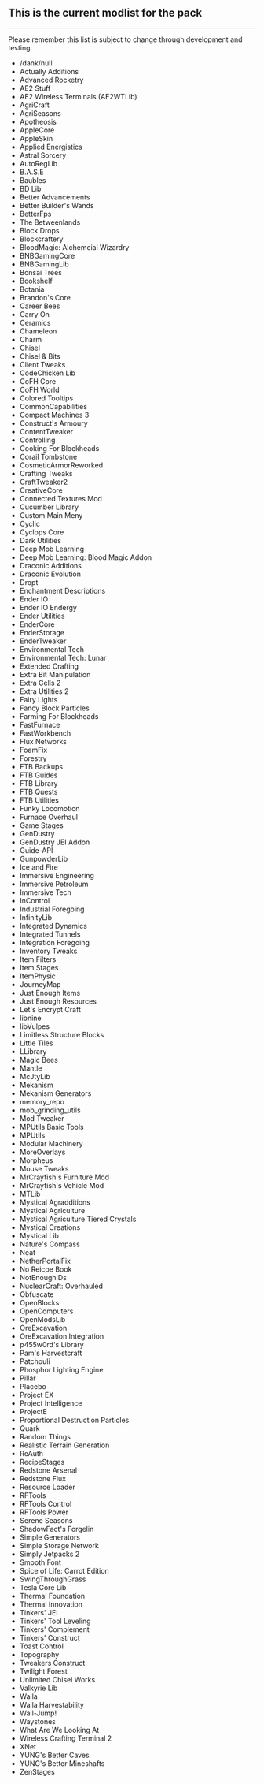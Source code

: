 ## This is the current modlist for the pack
---

Please remember this list is subject to change through development and testing.

- /dank/null
- Actually Additions
- Advanced Rocketry
- AE2 Stuff
- AE2 Wireless Terminals (AE2WTLib)
- AgriCraft
- AgriSeasons
- Apotheosis
- AppleCore
- AppleSkin
- Applied Energistics
- Astral Sorcery
- AutoRegLib
- B.A.S.E
- Baubles
- BD Lib
- Better Advancements
- Better Builder's Wands
- BetterFps
- The Betweenlands
- Block Drops
- Blockcraftery
- BloodMagic: Alchemcial Wizardry
- BNBGamingCore
- BNBGamingLib
- Bonsai Trees
- Bookshelf
- Botania
- Brandon's Core
- Career Bees
- Carry On
- Ceramics
- Chameleon
- Charm
- Chisel
- Chisel & Bits
- Client Tweaks
- CodeChicken Lib
- CoFH Core
- CoFH World
- Colored Tooltips
- CommonCapabilities
- Compact Machines 3
- Construct's Armoury
- ContentTweaker
- Controlling
- Cooking For Blockheads
- Corail Tombstone
- CosmeticArmorReworked
- Crafting Tweaks
- CraftTweaker2
- CreativeCore
- Connected Textures Mod
- Cucumber Library
- Custom Main Meny
- Cyclic
- Cyclops Core
- Dark Utilities
- Deep Mob Learning
- Deep Mob Learning: Blood Magic Addon
- Draconic Additions
- Draconic Evolution
- Dropt
- Enchantment Descriptions 
- Ender IO
- Ender IO Endergy
- Ender Utilities
- EnderCore
- EnderStorage
- EnderTweaker
- Environmental Tech
- Environmental Tech: Lunar
- Extended Crafting
- Extra Bit Manipulation
- Extra Cells 2
- Extra Utilities 2
- Fairy Lights
- Fancy Block Particles
- Farming For Blockheads
- FastFurnace
- FastWorkbench
- Flux Networks
- FoamFix
- Forestry
- FTB Backups
- FTB Guides
- FTB Library
- FTB Quests
- FTB Utilities
- Funky Locomotion
- Furnace Overhaul
- Game Stages
- GenDustry
- GenDustry JEI Addon
- Guide-API
- GunpowderLib
- Ice and Fire
- Immersive Engineering
- Immersive Petroleum
- Immersive Tech
- InControl
- Industrial Foregoing
- InfinityLib
- Integrated Dynamics
- Integrated Tunnels
- Integration Foregoing
- Inventory Tweaks
- Item Filters
- Item Stages
- ItemPhysic
- JourneyMap
- Just Enough Items
- Just Enough Resources
- Let's Encrypt Craft
- libnine
- libVulpes
- Limitless Structure Blocks
- Little Tiles
- LLibrary
- Magic Bees
- Mantle
- McJtyLib
- Mekanism
- Mekanism Generators
- memory_repo
- mob_grinding_utils
- Mod Tweaker
- MPUtils Basic Tools
- MPUtils
- Modular Machinery
- MoreOverlays
- Morpheus
- Mouse Tweaks
- MrCrayfish's Furniture Mod
- MrCrayfish's Vehicle Mod
- MTLib
- Mystical Agradditions
- Mystical Agriculture
- Mystical Agriculture Tiered Crystals
- Mystical Creations
- Mystical Lib
- Nature's Compass
- Neat
- NetherPortalFix
- No Reicpe Book
- NotEnoughIDs
- NuclearCraft: Overhauled
- Obfuscate
- OpenBlocks
- OpenComputers
- OpenModsLib
- OreExcavation
- OreExcavation Integration
- p455w0rd's Library
- Pam's Harvestcraft
- Patchouli
- Phosphor Lighting Engine
- Pillar
- Placebo
- Project EX
- Project Intelligence
- ProjectE
- Proportional Destruction Particles
- Quark
- Random Things
- Realistic Terrain Generation
- ReAuth
- RecipeStages
- Redstone Arsenal
- Redstone Flux
- Resource Loader
- RFTools
- RFTools Control
- RFTools Power
- Serene Seasons
- ShadowFact's Forgelin
- Simple Generators
- Simple Storage Network
- Simply Jetpacks 2
- Smooth Font
- Spice of Life: Carrot Edition
- SwingThroughGrass
- Tesla Core Lib
- Thermal Foundation
- Thermal Innovation
- Tinkers' JEI
- Tinkers' Tool Leveling
- Tinkers' Complement
- Tinkers' Construct
- Toast Control
- Topography
- Tweakers Construct
- Twilight Forest
- Unlimited Chisel Works
- Valkyrie Lib
- Waila
- Waila Harvestability
- Wall-Jump!
- Waystones
- What Are We Looking At
- Wireless Crafting Terminal 2
- XNet
- YUNG's Better Caves
- YUNG's Better Mineshafts
- ZenStages